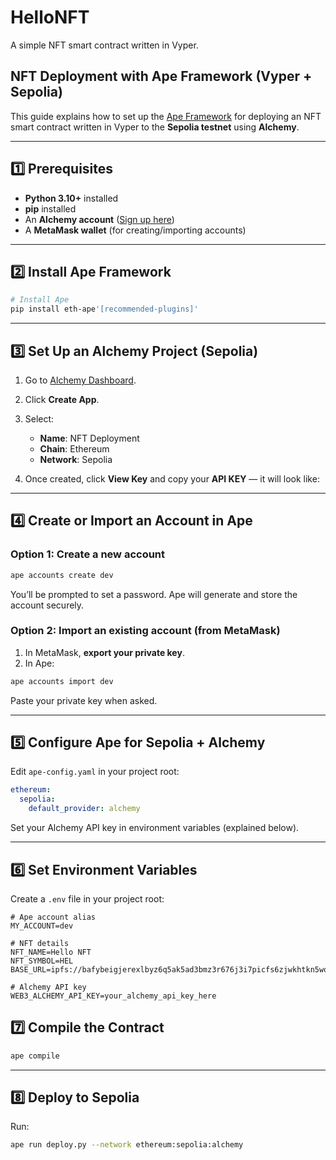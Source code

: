 # HelloNFT
A simple NFT smart contract written in Vyper.

## NFT Deployment with Ape Framework (Vyper + Sepolia)

This guide explains how to set up the [Ape Framework](https://docs.apeworx.io/) for deploying an NFT smart contract written in Vyper to the **Sepolia testnet** using **Alchemy**.

---

## 1️⃣ Prerequisites

- **Python 3.10+** installed
- **pip** installed
- An **Alchemy account** ([Sign up here](https://www.alchemy.com/))
- A **MetaMask wallet** (for creating/importing accounts)
---

## 2️⃣ Install Ape Framework

```bash
# Install Ape
pip install eth-ape'[recommended-plugins]'
```
---

## 3️⃣ Set Up an Alchemy Project (Sepolia)

1. Go to [Alchemy Dashboard](https://dashboard.alchemy.com/).
2. Click **Create App**.
3. Select:

   * **Name**: NFT Deployment
   * **Chain**: Ethereum
   * **Network**: Sepolia
4. Once created, click **View Key** and copy your **API KEY** — it will look like:
---

## 4️⃣ Create or Import an Account in Ape

### Option 1: Create a new account

```bash
ape accounts create dev
```

You’ll be prompted to set a password.
Ape will generate and store the account securely.

### Option 2: Import an existing account (from MetaMask)

1. In MetaMask, **export your private key**.
2. In Ape:

```bash
ape accounts import dev
```

Paste your private key when asked.

---

## 5️⃣ Configure Ape for Sepolia + Alchemy

Edit `ape-config.yaml` in your project root:

```yaml
ethereum:
  sepolia:
    default_provider: alchemy
```

Set your Alchemy API key in environment variables (explained below).

---

## 6️⃣ Set Environment Variables

Create a `.env` file in your project root:

```env
# Ape account alias
MY_ACCOUNT=dev

# NFT details
NFT_NAME=Hello NFT
NFT_SYMBOL=HEL
BASE_URL=ipfs://bafybeigjerexlbyz6q5ak5ad3bmz3r676j3i7picfs6zjwkhtkn5wogslq/

# Alchemy API key
WEB3_ALCHEMY_API_KEY=your_alchemy_api_key_here
```

## 7️⃣ Compile the Contract

```bash
ape compile
```

---

## 8️⃣ Deploy to Sepolia

Run:

```bash
ape run deploy.py --network ethereum:sepolia:alchemy
```
